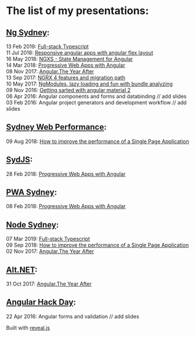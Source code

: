 # The list of my presentations:

## [Ng Sydney](https://www.meetup.com/ng-sydney):
13 Feb 2019: [Full-stack Typescript](https://kuncevic.github.io/presentations/full-stack-typescript.html)  
11 Jul 2018: [Responsive angular apps with angular flex layout](https://kuncevic.github.io/presentations/responsive-angular-apps-with-angular-flex-layout.html)  
16 May 2018: [NGXS - State Management for Angular](https://kuncevic.github.io/presentations/ngxs-state-management-for-angular.html)  
14 Mar 2018: [Progressive Web Apps with Angular](https://kuncevic.github.io/presentations/progressive-web-apps-with-angular.html)  
08 Nov 2017: [Angular.The Year After](https://kuncevic.github.io/presentations/angular-the-year-after.html)  
13 Sep 2017: [NGRX 4 features and migration path](https://kuncevic.github.io/presentations/ngrx-4-features-and-migration-path.html)  
10 May 2017: [NgModules, lazy loading and fun with bundle analyzing](https://kuncevic.github.io/presentations/ng-modules-lazy-loading-and-fun-with-bundle-analyzing.html)  
09 Nov 2016: [Getting sarted with angular material 2](https://kuncevic.github.io/presentations/getting-sarted-with-angular-material-2.html)  
06 Apr 2016: Angular components and forms and databinding	// add slides  
03 Feb 2016: Angular project generators and development workflow // add slides  

## [Sydney Web Performance](https://www.meetup.com/Sydney-Web-Performance/):

09 Aug 2018: [How to improve the performance of a Single Page Application](https://kuncevic.github.io/presentations/how-to-improve-the-performance-of-a-single-page-application.html)

## [SydJS](https://www.meetup.com/SydJS-Classic):

28 Feb 2018: [Progressive Web Apps with Angular](https://kuncevic.github.io/presentations/progressive-web-apps-with-angular.html)

## [PWA Sydney](https://www.meetup.com/Sydney-Progressive-Web-Apps-SydPWA/):

08 Feb 2018: [Progressive Web Apps with Angular](https://kuncevic.github.io/presentations/progressive-web-apps-with-angular.html)

## [Node Sydney](https://www.meetup.com/node-sydney):

07 Mar 2019: [Full-stack Typescript](https://kuncevic.github.io/presentations/full-stack-typescript.html)   
09 Sep 2018: [How to improve the performance of a Single Page Application](https://kuncevic.github.io/presentations/how-to-improve-the-performance-of-a-single-page-application.html)  
02 Nov 2017: [Angular.The Year After](https://kuncevic.github.io/presentations/angular-the-year-after.html)  

## [Alt.NET](https://www.meetup.com/Sydney-Alt-Net):

31 Oct 2017: [Angular.The Year After](https://kuncevic.github.io/presentations/angular-the-year-after.html)

## [Angular Hack Day](http://angularhackday.com):

22 Apr 2016: Angular forms and validation // add slides

Built with [reveal.js](https://github.com/hakimel/reveal.js)
